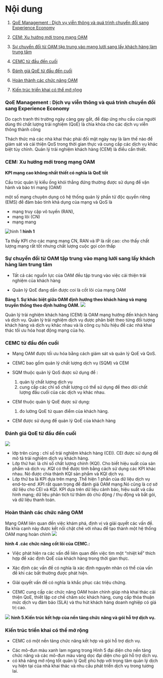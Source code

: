 # Nội dung
1. [QoE Management : Dịch vụ viễn thông và quá trình chuyển đổi sang Experience Economy](#qoe-management--dịch-vụ-viễn-thông-và-quá-trình-chuyển-đổi-sang-experience-economy)

2. [CEM: Xu hướng mới trong mạng OAM](#cem-xu-hướng-mới-trong-mạng-oam)

3. [Sự chuyển đổi từ OAM tập trung vào mạng lưới sang lấy khách hàng làm trung tâm](#sự-chuyển-đổi-từ-oam-tập-trung-vào-mạng-lưới-sang-lấy-khách-hàng-làm-trung-tâm)

4. [CEMC từ đầu đến cuối](#cemc-từ-đầu-đến-cuối)

5. [Đánh giá QoE từ đầu đến cuối](#đánh-giá-qoe-từ-đầu-đến-cuối)

6. [Hoàn thành các chức năng OAM](#hoàn-thành-các-chức-năng-oam)

7. [Kiến trúc triển khai có thể mở rộng](#kiến-trúc-triển-khai-có-thể-mở-rộng)


### QoE Management : Dịch vụ viễn thông và quá trình chuyển đổi sang Experience Economy

Do cạch tranh thì trường ngày càng gay gắt, để đáp ứng nhu cầu của người dùng thì  chất lượng trải nghiệm (QoE)  là chìa khóa cho các dịch vụ viễn thông thành công

Thách thức mà các nhà khai thác phải đối mặt ngày nay là làm thế nào để giám sát và cải thiện QoS trong thời gian thực và cung cấp các dịch vụ khác biệt tùy chỉnh. Quản lý trải nghiệm khách hàng (CEM) là điều cần thiết.

### CEM: Xu hướng mới trong mạng OAM


**KPI mạng cao không nhất thiết có nghĩa là QoE tốt**

Cấu trúc quản lý kiểu ống khói thẳng đứng thường được sử dụng để vận hành và bảo trì mạng (OAM)

một số mạng chuyên dụng  có hệ thống quản lý phần tử độc quyền riêng (EMS) để đảm bảo tính khả dụng của mạng và QoS là 

   *  mạng truy cập vô tuyến (RAN),
   *  mạng lõi (CN)
   *  mạng mang

  ![hình 1](https://res-www.zte.com.cn/mediares/magazine/publication/tech_en/article/201203/307247/W020120521638501459265.jpg?la=en)     **hình 1**
  
  Ta thấy KPI cho các mạng mang CN, RAN và IP là rất cao:
  cho thấy chất lượng mạng rất tốt nhưng chất lượng cuộc gọi còn thấp
  
### Sự chuyển đổi từ OAM tập trung vào mạng lưới sang lấy khách hàng làm trung tâm
  
  - Tất cả các nguồn lực của OAM đều tập trung vào việc cải thiện trải nghiệm của khách hàng
   
   - Quản lý QoE đang dần được coi là cốt lõi của mạng OAM
   
**Bảng 1. Sự khác biệt giữa OAM định hướng theo khách hàng và mạng truyền thống theo định hướng OAM.**
![](https://res-www.zte.com.cn/mediares/magazine/publication/tech_en/article/201203/307247/W020120521638503003326.jpg?la=en)

Quản lý trải nghiệm khách hàng (CEM) là OAM mạng hướng đến khách hàng và dịch vụ. Quản lý trải nghiệm dịch vụ được phân biệt theo từng đối tượng khách hàng và dịch vụ khác nhau và là công cụ hữu hiệu để các nhà khai thác tối ưu hóa hoạt động mạng của họ.

### CEMC từ đầu đến cuối

+ Mạng OAM được tối ưu hóa bằng cách giám sát và quản lý QoE và QoS.

 + CEMC bao gồm quản lý chất lượng dịch vụ (SQM) và CEM

+ SQM thuộc quản lý QoS được sử dụng để :
     1. quản lý chất lượng dịch vụ
     2. cung cấp các chỉ số chất lượng có thể  sử dụng để theo dõi chất lượng đầu cuối của các dịch vụ khác nhau.
     
+ CEM thuộc quản lý QoE được sử dụng:
    1. đo lường QoE từ quan điểm của khách hàng.    
+  CEM được sử dụng để quản lý QoE của khách hàng

### Đánh giá QoE từ đầu đến cuối

![](https://res-www.zte.com.cn/mediares/magazine/publication/tech_en/article/201203/307247/W020120521638503088839.jpg?la=en)

+ lớp trên cùng : chỉ số trải nghiệm khách hàng (CEI).
 CEI được sử dụng để mô tả trải nghiệm dịch vụ khách hàng.
+ Lớp thứ hai: là chỉ số chất lượng chính (KQI). Cho biết hiệu suất của sản phẩm và dịch vụ .KQI có thể được tính bằng cách sử dụng các KPI khác nhau. Nó được chia thành KQI sản phẩm và KQI dịch vụ. 
+ Lớp thứ ba là KPI dựa trên mạng .Thể hiện 1 phần của dữ liệu dịch vụ  end-to-end .KPI rất quan trọng để đánh giá OAM mạng.Nó cũng là cơ sở dữ liệu cho CEI và KQI. KPI dựa trên dữ liệu cảnh báo, hiệu suất và cấu hình mạng; dữ liệu phân tích từ thăm dò chủ động / thụ động và bắt gói, và dữ liệu thanh toán.

### Hoàn thành các chức năng OAM

Mạng OAM liên quan đến việc khám phá, định vị và giải quyết các vấn đề. Ba khía cạnh này được kết nối chặt chẽ với nhau để tạo thành một hệ thống OAM mạng hoàn chỉnh
![](https://res-www.zte.com.cn/mediares/magazine/publication/tech_en/article/201203/307247/W020120521638503357522.jpg?la=en)

**hình 4 .các chức năng cốt lõi của CEMC.:**

* Việc phát hiện ra các vấn đề liên quan đến việc tìm một “nhiệt kế” thích hợp để xác định QoE của khách hàng trong thời gian thực.

* Xác định các vấn đề có nghĩa là xác định nguyên nhân có thể của vấn đề khi các bất thường được phát hiện.

* Giải quyết vấn đề có nghĩa là khắc phục các triệu chứng.

* CEMC cung cấp các chức năng OAM hoàn chỉnh giúp nhà khai thác cải thiện QoE, thiết lập cơ chế chăm sóc khách hàng, cung cấp thỏa thuận mức dịch vụ đảm bảo (SLA) và thu hút khách hàng doanh nghiệp có giá trị cao.

![](https://res-www.zte.com.cn/mediares/magazine/publication/tech_en/article/201203/307247/W020120521638503531906.jpg?la=en) 
**hình 5.Kiến trúc kết hợp của nền tảng chức năng và gói hỗ trợ dịch vụ.**

### Kiến trúc triển khai có thể mở rộng
* CEMC có một nền tảng chức năng kết hợp và gói hỗ trợ dịch vụ.

+ Các mô-đun màu xanh lam ngang trong Hình 5 đại diện cho nền tảng chức năng và các mô-đun màu vàng dọc đại diện cho gói hỗ trợ dịch vụ. 
+ có khả năng mở rộng tốt quản lý QoE phù hợp với trọng tâm quản lý dịch vụ hiện tại của nhà khai thác và nhu cầu phát triển dịch vụ trong tương lai.





   
   
 